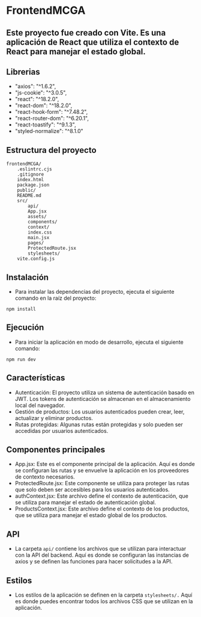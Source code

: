 # FrontendMCGA
## Este proyecto fue creado con Vite. Es una aplicación de React que utiliza el contexto de React para manejar el estado global.

## Librerias
- "axios": "^1.6.2",
- "js-cookie": "^3.0.5",
- "react": "^18.2.0",
- "react-dom": "^18.2.0",
- "react-hook-form": "^7.48.2",
- "react-router-dom": "^6.20.1",
- "react-toastify": "^9.1.3",
- "styled-normalize": "^8.1.0"

## Estructura del proyecto
```
frontendMCGA/
    .eslintrc.cjs
    .gitignore
    index.html
    package.json
    public/
    README.md
    src/
        api/
        App.jsx
        assets/
        components/
        context/
        index.css
        main.jsx
        pages/
        ProtectedRoute.jsx
        stylesheets/
    vite.config.js 
```

## Instalación
- Para instalar las dependencias del proyecto, ejecuta el siguiente comando en la raíz del proyecto:
```
npm install
```

## Ejecución
- Para iniciar la aplicación en modo de desarrollo, ejecuta el siguiente comando:
```
npm run dev
```

## Características
- Autenticación: El proyecto utiliza un sistema de autenticación basado en JWT. Los tokens de autenticación se almacenan en el almacenamiento local del navegador.
- Gestión de productos: Los usuarios autenticados pueden crear, leer, actualizar y eliminar productos.
- Rutas protegidas: Algunas rutas están protegidas y solo pueden ser accedidas por usuarios autenticados.

## Componentes principales
- App.jsx: Este es el componente principal de la aplicación. Aquí es donde se configuran las rutas y se envuelve la aplicación en los proveedores de contexto necesarios.
- ProtectedRoute.jsx: Este componente se utiliza para proteger las rutas que solo deben ser accesibles para los usuarios autenticados.
- authContext.jsx: Este archivo define el contexto de autenticación, que se utiliza para manejar el estado de autenticación global.
- ProductsContext.jsx: Este archivo define el contexto de los productos, que se utiliza para manejar el estado global de los productos.

## API
- La carpeta `api/` contiene los archivos que se utilizan para interactuar con la API del backend. Aquí es donde se configuran las instancias de axios y se definen las funciones para hacer solicitudes a la API.

## Estilos
- Los estilos de la aplicación se definen en la carpeta `stylesheets/.` Aquí es donde puedes encontrar todos los archivos CSS que se utilizan en la aplicación.
